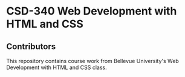 <h1> CSD-340 Web Development with HTML and CSS</h1>
<h2> Contributors</h2>
This repository contains course work from Bellevue University's Web Development with HTML and CSS class.
